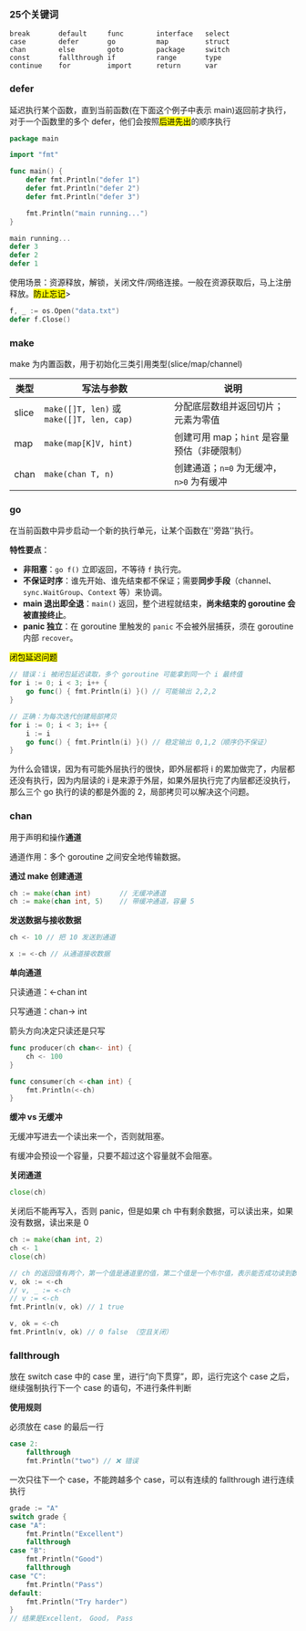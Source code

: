 ### 25个关键词

```text
break       default     func        interface   select
case        defer       go          map         struct
chan        else        goto        package     switch
const       fallthrough if          range       type
continue    for         import      return      var
```



### defer

延迟执行某个函数，直到当前函数(在下面这个例子中表示 main)返回前才执行，对于一个函数里的多个 defer，他们会按照<mark>后进先出</mark>的顺序执行

```go
package main

import "fmt"

func main() {
    defer fmt.Println("defer 1")
    defer fmt.Println("defer 2")
    defer fmt.Println("defer 3")

    fmt.Println("main running...")
}

```

```go
main running...
defer 3
defer 2
defer 1
```

使用场景：资源释放，解锁，关闭文件/网络连接。一般在资源获取后，马上注册释放。<mark>防止忘记</mark>>

```go
f, _ := os.Open("data.txt")
defer f.Close()
```

### make

make 为内置函数，用于初始化三类引用类型(slice/map/channel)

| 类型  | 写法与参数                                | 说明                                        |
| ----- | ----------------------------------------- | ------------------------------------------- |
| slice | `make([]T, len)` 或 `make([]T, len, cap)` | 分配底层数组并返回切片；元素为零值          |
| map   | `make(map[K]V, hint)`                     | 创建可用 map；`hint` 是容量预估（非硬限制） |
| chan  | `make(chan T, n)`                         | 创建通道；`n=0` 为无缓冲，`n>0` 为有缓冲    |

### go

在当前函数中异步启动一个新的执行单元，让某个函数在''旁路''执行。

**特性要点**：

- **非阻塞**：`go f()` 立即返回，不等待 `f` 执行完。
- **不保证时序**：谁先开始、谁先结束都不保证；需要**同步手段**（channel、`sync.WaitGroup`、`Context` 等）来协调。
- **main 退出即全退**：`main()` 返回，整个进程就结束，**尚未结束的 goroutine 会被直接终止**。
- **panic 独立**：在 goroutine 里触发的 `panic` 不会被外层捕获，须在 goroutine 内部 `recover`。

<mark>闭包延迟问题</mark>

```go
// 错误：i 被闭包延迟读取，多个 goroutine 可能拿到同一个 i 最终值
for i := 0; i < 3; i++ {
    go func() { fmt.Println(i) }() // 可能输出 2,2,2
}

// 正确：为每次迭代创建局部拷贝
for i := 0; i < 3; i++ {
    i := i
    go func() { fmt.Println(i) }() // 稳定输出 0,1,2（顺序仍不保证）
}

```

为什么会错误，因为有可能外层执行的很快，即外层都将 i 的累加做完了，内层都还没有执行，因为内层读的 i 是来源于外层，如果外层执行完了内层都还没执行，那么三个 go 执行的读的都是外面的 2，局部拷贝可以解决这个问题。

### chan

用于声明和操作**通道**  

通道作用：多个 goroutine 之间安全地传输数据。  

**通过 make 创建通道**

```go
ch := make(chan int)       // 无缓冲通道
ch := make(chan int, 5)    // 带缓冲通道，容量 5
```

**发送数据与接收数据**

```go
ch <- 10 // 把 10 发送到通道
```

```go
x := <-ch // 从通道接收数据
```

**单向通道**

只读通道：<-chan int  

只写通道：chan-> int  

箭头方向决定只读还是只写

```go
func producer(ch chan<- int) {
    ch <- 100
}

func consumer(ch <-chan int) {
    fmt.Println(<-ch)
}

```

**缓冲 vs 无缓冲**

无缓冲写进去一个读出来一个，否则就阻塞。  

有缓冲会预设一个容量，只要不超过这个容量就不会阻塞。  

**关闭通道**

```go
close(ch)
```

关闭后不能再写入，否则 panic，但是如果 ch 中有剩余数据，可以读出来，如果没有数据，读出来是 0

```go
ch := make(chan int, 2)
ch <- 1
close(ch)

// ch 的返回值有两个，第一个值是通道里的值，第二个值是一个布尔值，表示能否成功读到数据（即通道是否是关闭的）
v, ok := <-ch
// v, _ := <-ch
// v := <-ch
fmt.Println(v, ok) // 1 true

v, ok = <-ch
fmt.Println(v, ok) // 0 false （空且关闭）
```

### fallthrough

放在 switch case 中的 case 里，进行“向下贯穿”，即，运行完这个 case 之后，继续强制执行下一个 case 的语句，不进行条件判断  

**使用规则**

必须放在 case 的最后一行

```go
case 2:
	fallthrough
	fmt.Println("two") // ❌ 错误
```

一次只往下一个 case，不能跨越多个 case，可以有连续的 fallthrough 进行连续执行

```go
grade := "A"
switch grade {
case "A":
    fmt.Println("Excellent")
    fallthrough
case "B":
    fmt.Println("Good")
    fallthrough
case "C":
    fmt.Println("Pass")
default:
    fmt.Println("Try harder")
}
// 结果是Excellent， Good， Pass
```

